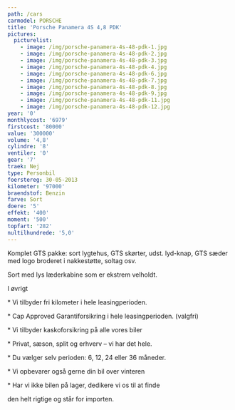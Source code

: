 ```yaml
---
path: /cars
carmodel: PORSCHE
title: 'Porsche Panamera 4S 4,8 PDK'
pictures:
  picturelist:
    - image: /img/porsche-panamera-4s-48-pdk-1.jpg
    - image: /img/porsche-panamera-4s-48-pdk-2.jpg
    - image: /img/porsche-panamera-4s-48-pdk-3.jpg
    - image: /img/porsche-panamera-4s-48-pdk-4.jpg
    - image: /img/porsche-panamera-4s-48-pdk-6.jpg
    - image: /img/porsche-panamera-4s-48-pdk-7.jpg
    - image: /img/porsche-panamera-4s-48-pdk-8.jpg
    - image: /img/porsche-panamera-4s-48-pdk-9.jpg
    - image: /img/porsche-panamera-4s-48-pdk-11.jpg
    - image: /img/porsche-panamera-4s-48-pdk-12.jpg
year: '0'
monthlycost: '6979'
firstcost: '80000'
value: '300000'
volume: '4,8'
cylindre: '8'
ventiler: '0'
gear: '7'
traek: Nej
type: Personbil
foerstereg: 30-05-2013
kilometer: '97000'
braendstof: Benzin
farve: Sort
doere: '5'
effekt: '400'
moment: '500'
topfart: '282'
nultilhundrede: '5,0'
---
```

Komplet GTS pakke: sort lygtehus, GTS skørter, udst. lyd-knap, GTS sæder med logo broderet i nakkestøtte, soltag osv. 



Sort med lys læderkabine som er ekstrem velholdt. 



I øvrigt

\* Vi tilbyder fri kilometer i hele leasingperioden.

\* Cap Approved Garantiforsikring i hele leasingperioden. (valgfri)

\* Vi tilbyder kaskoforsikring på alle vores biler

\* Privat, sæson, split og erhverv – vi har det hele.

\* Du vælger selv perioden: 6, 12, 24 eller 36 måneder.

\* Vi opbevarer også gerne din bil over vinteren

\* Har vi ikke bilen på lager, dedikere vi os til at finde 

   den helt rigtige og står for importen.
